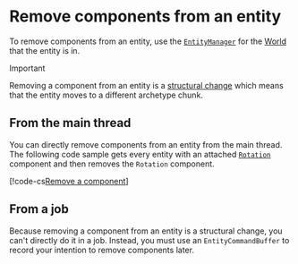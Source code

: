 # Remove components from an entity

To remove components from an entity, use the [`EntityManager`](xref:Unity.Entities.EntityManager) for the [World](concepts-worlds.md) that the entity is in.

> [!IMPORTANT]
> Removing a component from an entity is a [structural change](concepts-structural-changes.md) which means that the entity moves to a different archetype chunk.

## From the main thread
You can directly remove components from an entity from the main thread. The following code sample gets every entity with an attached [`Rotation`](xref:Unity.Entities.TransformAuthoring.Rotation) component and then removes the `Rotation` component.

[!code-cs[Remove a component](../DocCodeSamples.Tests/GeneralComponentExamples.cs#remove-Component)]

## From a job
Because removing a component from an entity is a structural change, you can't directly do it in a job. Instead, you must use an `EntityCommandBuffer` to record your intention to remove components later.